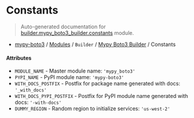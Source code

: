 # Constants

> Auto-generated documentation for [builder.mypy_boto3_builder.constants](https://github.com/vemel/mypy_boto3/blob/master/builder/mypy_boto3_builder/constants.py) module.

- [mypy-boto3](../../README.md#mypy_boto3) / [Modules](../../MODULES.md#mypy-boto3-modules) / `Builder` / [Mypy Boto3 Builder](index.md#mypy-boto3-builder) / Constants

#### Attributes

- `MODULE_NAME` - Master module name: `'mypy_boto3'`
- `PYPI_NAME` - PyPI module name: `'mypy-boto3'`
- `WITH_DOCS_POSTFIX` - Postfix for package name generated with docs: `'_with_docs'`
- `WITH_DOCS_PYPI_POSTFIX` - Postfix for PyPI module name generated with docs: `'-with-docs'`
- `DUMMY_REGION` - Random region to initialize services: `'us-west-2'`
